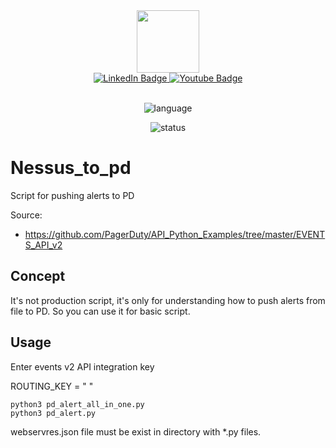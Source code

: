 <div id="header" align="center">
  <img src="https://media.giphy.com/media/gjrYDwbjnK8x36xZIO/giphy.gif" width="100"/>
</div>

<div id="badge" align="center">
  <a href="https://www.linkedin.com/in/%D1%81%D0%B5%D1%80%D0%B3%D0%B5%D0%B9-%D0%B0%D0%BB%D0%B8%D0%BC%D0%BE%D0%B2-a4522568/">
  <img src="https://img.shields.io/badge/LinkedIn-blue?style=for-the-badge&logo=linkedin&logoColor=white" alt="LinkedIn Badge"/>
  </a>
  <a href="https://spb.hh.ru/resume/b509aa89ff01dcae2a0039ed1f55716850524a">
  <img src="https://img.shields.io/badge/HH.RU-red?style=for-the-badge" alt="Youtube Badge"/>
  <a>
</div>

<div align="center">
<br>

![language](https://img.shields.io/pypi/pyversions/django.svg)

![status](https://img.shields.io/static/v1?label=status&message=not_ready&color=yellow)
</div>

# Nessus_to_pd
Script for pushing alerts to PD

Source:
* https://github.com/PagerDuty/API_Python_Examples/tree/master/EVENTS_API_v2

## Concept
It's not production script, it's only for understanding how to push alerts from file to PD. So you can use it for basic script.

## Usage
Enter events v2 API integration key

ROUTING_KEY = " " 

```
python3 pd_alert_all_in_one.py
python3 pd_alert.py
```

webservres.json file must be exist in directory with *.py files.
